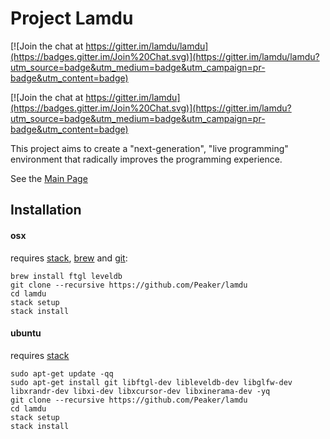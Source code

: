 # Project Lamdu

[![Join the chat at https://gitter.im/lamdu/lamdu](https://badges.gitter.im/Join%20Chat.svg)](https://gitter.im/lamdu/lamdu?utm_source=badge&utm_medium=badge&utm_campaign=pr-badge&utm_content=badge)

[![Join the chat at https://gitter.im/lamdu](https://badges.gitter.im/Join%20Chat.svg)](https://gitter.im/lamdu?utm_source=badge&utm_medium=badge&utm_campaign=pr-badge&utm_content=badge)

This project aims to create a "next-generation", "live programming" environment that radically improves the programming experience.

See the [Main Page](http://peaker.github.io/lamdu/)


## Installation

#### osx

requires [stack](https://github.com/commercialhaskell/stack/releases), [brew](http://brew.sh/) and [git](https://git-scm.com/):

```shell
brew install ftgl leveldb
git clone --recursive https://github.com/Peaker/lamdu
cd lamdu
stack setup
stack install

```

#### ubuntu

requires [stack](https://github.com/commercialhaskell/stack/releases)
```shell
sudo apt-get update -qq
sudo apt-get install git libftgl-dev libleveldb-dev libglfw-dev libxrandr-dev libxi-dev libxcursor-dev libxinerama-dev -yq
git clone --recursive https://github.com/Peaker/lamdu
cd lamdu
stack setup
stack install

```
